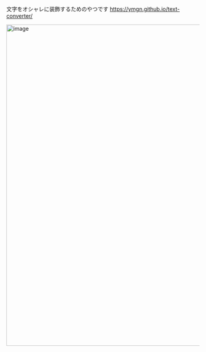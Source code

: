 文字をオシャレに装飾するためのやつです
https://ymgn.github.io/text-converter/

<img width="946" height="837" alt="image" src="https://github.com/user-attachments/assets/cbb00a3e-c7ba-413a-8ef8-d80ed8f764a9" />
